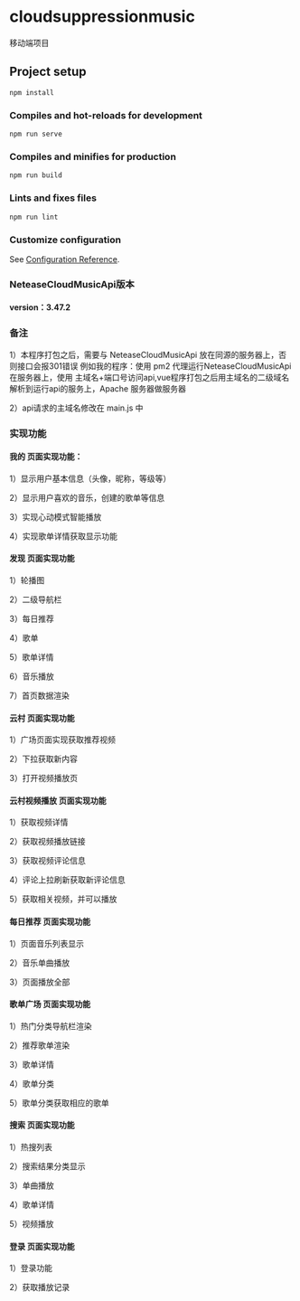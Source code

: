 # cloudsuppressionmusic

移动端项目

## Project setup
```
npm install
```

### Compiles and hot-reloads for development
```
npm run serve
```

### Compiles and minifies for production
```
npm run build
```

### Lints and fixes files
```
npm run lint
```

### Customize configuration
See [Configuration Reference](https://cli.vuejs.org/config/).

### NeteaseCloudMusicApi版本
#### version：3.47.2

### 备注
1）本程序打包之后，需要与 NeteaseCloudMusicApi 放在同源的服务器上，否则接口会报301错误
例如我的程序：使用 pm2 代理运行NeteaseCloudMusicApi在服务器上，使用 主域名+端口号访问api,vue程序打包之后用主域名的二级域名解析到运行api的服务上，Apache 服务器做服务器

2）api请求的主域名修改在 main.js 中

### 实现功能

#### 我的 页面实现功能：

1）显示用户基本信息（头像，昵称，等级等）

2）显示用户喜欢的音乐，创建的歌单等信息

3）实现心动模式智能播放

4）实现歌单详情获取显示功能
 
#### 发现 页面实现功能

1）轮播图

2）二级导航栏

3）每日推荐

4）歌单

5）歌单详情

6）音乐播放

7）首页数据渲染

#### 云村 页面实现功能

1）广场页面实现获取推荐视频

2）下拉获取新内容

3）打开视频播放页


#### 云村视频播放 页面实现功能

1）获取视频详情

2）获取视频播放链接

3）获取视频评论信息

4）评论上拉刷新获取新评论信息

5）获取相关视频，并可以播放

#### 每日推荐 页面实现功能

1）页面音乐列表显示

2）音乐单曲播放

3）页面播放全部


#### 歌单广场 页面实现功能

1）热门分类导航栏渲染

2）推荐歌单渲染

3）歌单详情

4）歌单分类

5）歌单分类获取相应的歌单

#### 搜索 页面实现功能

1）热搜列表

2）搜索结果分类显示

3）单曲播放

4）歌单详情

5）视频播放

#### 登录 页面实现功能

1）登录功能

2）获取播放记录